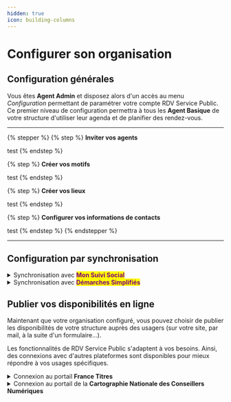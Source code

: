 ```yaml
---
hidden: true
icon: building-columns
---
```


# Configurer son organisation

## Configuration générales

Vous êtes **Agent Admin** et disposez alors d'un accès au menu _Configuration_ permettant de paramétrer votre compte RDV Service Public. Ce premier niveau de configuration permettra à tous les **Agent Basique** de votre structure d'utiliser leur agenda et de planifier des rendez-vous.&#x20;

***

{% stepper %}
{% step %}
**Inviter vos agents**&#x20;

test
{% endstep %}

{% step %}
**Créer vos motifs**&#x20;

test
{% endstep %}

{% step %}
**Créer vos lieux**&#x20;

test
{% endstep %}

{% step %}
**Configurer vos informations de contacts**

test
{% endstep %}
{% endstepper %}

***

## Configuration par synchronisation

<details>

<summary>Synchronisation avec <mark style="color:purple;"><strong>Mon Suivi Social</strong></mark> </summary>



</details>

<details>

<summary>Synchronisation avec <mark style="color:purple;"><strong>Démarches Simplifiés</strong></mark></summary>



</details>

## **Publier vos disponibilités en ligne**&#x20;

Maintenant que votre organisation configuré, vous pouvez choisir de publier les disponibilités de votre structure auprès des usagers (sur votre site, par mail, à la suite d'un formulaire...).&#x20;





Les fonctionnalités de RDV Service Public s'adaptent à vos besoins. Ainsi, des connexions avec d'autres plateformes sont disponibles pour mieux répondre à vos usages spécifiques.

<details>

<summary>Connexion au portail <strong>France Titres</strong> </summary>

Relier vos motifs RDV Service Public au portail France Titres&#x20;

[➡️ Consulter le tutoriel](https://scribehow.com/shared/Configurez_votre_organisation_sur_RDV_Service_Public_DR__Xjgc9TCtSaSmotYxkSguPg)

</details>

<details>

<summary>Connexion au portail de la <strong>Cartographie Nationale des Conseillers Numériques</strong> </summary>

Lorsque la prise de rendez-vous en ligne est activée dans vos motifs sur RDV Service Public, vos disponibilités apparaitront automatiquement sur la [Cartographie](https://www.conseiller-numerique.gouv.fr/).&#x20;

</details>



